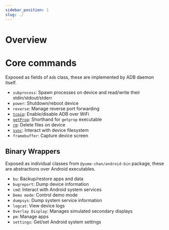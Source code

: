 ```yaml
---
sidebar_position: 1
slug: ./
---
```


# Overview

# Core commands

Exposed as fields of `Adb` class, these are implemented by ADB daemon itself.

* `subprocess`: Spawn processes on device and read/write their stdin/stdout/stderr
* `power`: Shutdown/reboot device
* `reverse`: Manage reverse port forwarding
* [`tcpip`](./tcpip.md): Enable/disable ADB over WiFi
* [`getProp`](./get-prop.md): Shorthand for `getprop` executable
* [`rm`](./rm.md): Delete files on device
* [`sync`](./sync/overview.md): Interact with device filesystem
* `framebuffer`: Capture device screen

## Binary Wrappers

Exposed as individual classes from `@yume-chan/android-bin` package, these are abstractions over Android executables.

* `bu`: Backup/restore apps and data
* `bugreport`: Dump device information
* `cmd`: Interact with Android system services
* `Demo mode`: Control demo mode
* `dumpsys`: Dump system service information
* `logcat`: View device logs
* `Overlay Display`: Manages simulated secondary displays
* `pm`: Manage apps
* `settings`: Get/set Android system settings
